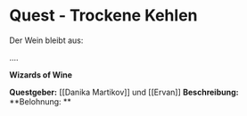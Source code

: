 # Quest - Trockene Kehlen
Der Wein bleibt aus:

....

**Wizards of Wine**

**Questgeber:** [[Danika Martikov]] und [[Ervan]]
**Beschreibung:** 
**Belohnung: **